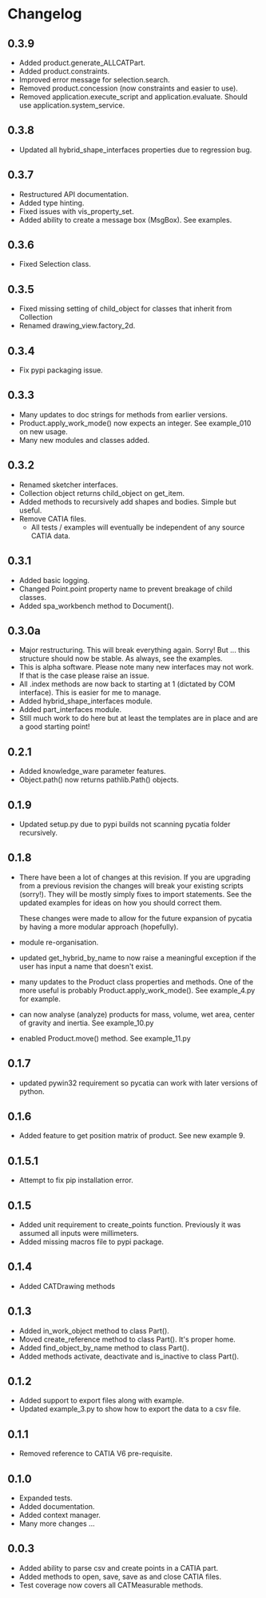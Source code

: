 # Changelog

## 0.3.9
* Added product.generate_ALLCATPart.
* Added product.constraints.
* Improved error message for selection.search.
* Removed product.concession (now constraints and easier to use).
* Removed application.execute_script and application.evaluate. Should use application.system_service.


## 0.3.8
* Updated all hybrid_shape_interfaces properties due to regression bug.
 

## 0.3.7
* Restructured API documentation.
* Added type hinting.
* Fixed issues with vis_property_set.
* Added ability to create a message box (MsgBox). See examples.


## 0.3.6
* Fixed Selection class.

## 0.3.5
* Fixed missing setting of child_object for classes that inherit from Collection
* Renamed drawing_view.factory_2d.

## 0.3.4
* Fix pypi packaging issue.

## 0.3.3
* Many updates to doc strings for methods from earlier versions.
* Product.apply_work_mode() now expects an integer. See example_010 on new usage.
* Many new modules and classes added. 

## 0.3.2
* Renamed sketcher interfaces.
* Collection object returns child_object on get_item.
* Added methods to recursively add shapes and bodies. Simple but useful.
* Remove CATIA files.
    * All tests / examples will eventually be independent of any source CATIA data.

## 0.3.1
* Added basic logging.
* Changed Point.point property name to prevent breakage of child classes.
* Added spa_workbench method to Document().

## 0.3.0a
* Major restructuring. This will break everything again. Sorry! But ... 
  this structure should now be stable. As always, see the examples.
* This is alpha software. Please note many new interfaces may not work. If that is the case please
  raise an issue.
* All .index methods are now back to starting at 1 (dictated by COM interface). This is easier for me to manage.
* Added hybrid_shape_interfaces module. 
* Added part_interfaces module.
* Still much work to do here but at least the templates are in place and are a good starting point!

## 0.2.1
* Added knowledge_ware parameter features.
* Object.path() now returns pathlib.Path() objects.

## 0.1.9
* Updated setup.py due to pypi builds not scanning pycatia folder recursively.

## 0.1.8
* There have been a lot of changes at this revision. If you are upgrading from a 
  previous revision the changes will break your existing scripts (sorry!). They will 
  be mostly simply fixes to import statements. See the updated examples for ideas 
  on how you should correct them.
  
  These changes were made to allow for the future expansion of pycatia by having a 
  more modular approach (hopefully).
* module re-organisation.
* updated get_hybrid_by_name to now raise a meaningful exception if the user has 
  input a name that doesn't exist.
* many updates to the Product class properties and methods. One of the more useful
  is probably Product.apply_work_mode(). See example_4.py for example. 
* can now analyse (analyze) products for mass, volume, wet area, center of gravity 
  and inertia. See example_10.py
* enabled Product.move() method. See example_11.py

## 0.1.7
* updated pywin32 requirement so pycatia can work with later versions of python.

## 0.1.6
* Added feature to get position matrix of product. See new example 9.

## 0.1.5.1
* Attempt to fix pip installation error.

## 0.1.5
* Added unit requirement to create_points function. 
  Previously it was assumed all inputs were millimeters.
* Added missing macros file to pypi package.

## 0.1.4
* Added CATDrawing methods

## 0.1.3

* Added in_work_object method to class Part().
* Moved create_reference method to class Part(). It's proper home.
* Added find_object_by_name method to class Part().
* Added methods activate, deactivate and is_inactive to class Part().

## 0.1.2

* Added support to export files along with example.
* Updated example_3.py to show how to export the data to a csv file.

## 0.1.1

* Removed reference to CATIA V6 pre-requisite.

## 0.1.0

* Expanded tests.
* Added documentation.
* Added context manager.
* Many more changes ...

## 0.0.3

* Added ability to parse csv and create points in a CATIA part.
* Added methods to open, save, save as and close CATIA files.
* Test coverage now covers all CATMeasurable methods.
